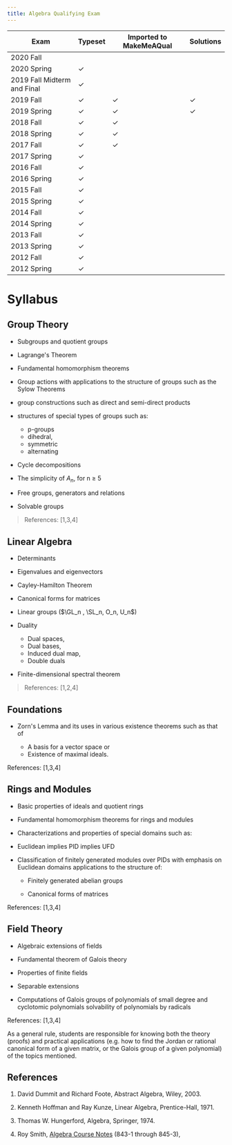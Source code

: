 ```yaml
---
title: Algebra Qualifying Exam
---
```


| Exam                        | Typeset   | Imported to MakeMeAQual   | Solutions   |
| -------------               | --------- | ------------------------- | ----------- |
| 2020 Fall                   |           |                           |             |
| 2020 Spring                 | ✓         |                           |             |
| 2019 Fall Midterm and Final | ✓         |                           |             |
| 2019 Fall                   | ✓         | ✓                         | ✓           |
| 2019 Spring                 | ✓         | ✓                         | ✓           |
| 2018 Fall                   | ✓         | ✓                         |             |
| 2018 Spring                 | ✓         | ✓                         |             |
| 2017 Fall                   | ✓         | ✓                         |             |
| 2017 Spring                 | ✓         |                           |             |
| 2016 Fall                   | ✓         |                           |             |
| 2016 Spring                 | ✓         |                           |             |
| 2015 Fall                   | ✓         |                           |             |
| 2015 Spring                 | ✓         |                           |             |
| 2014 Fall                   | ✓         |                           |             |
| 2014 Spring                 | ✓         |                           |             |
| 2013 Fall                   | ✓         |                           |             |
| 2013 Spring                 | ✓         |                           |             |
| 2012 Fall                   | ✓         |                           |             |
| 2012 Spring                 | ✓         |                           |             |

# Syllabus


## Group Theory

- Subgroups and quotient groups

- Lagrange's Theorem

- Fundamental homomorphism theorems

- Group actions with applications to the structure of groups such as the Sylow Theorems

- group constructions such as direct and semi-direct products

- structures of special types of groups such as:
  - p-groups
  - dihedral, 
  - symmetric 
  - alternating
  
- Cycle decompositions

- The simplicity of $A_n$, for n $\geq$ 5

- Free groups, generators and relations

- Solvable groups

> References: \[1,3,4\]

## Linear Algebra

- Determinants

- Eigenvalues and eigenvectors

- Cayley-Hamilton Theorem

- Canonical forms for matrices

- Linear groups ($\GL_n , \SL_n, O_n, U_n$)

- Duality
  - Dual spaces, 
  - Dual bases, 
  - Induced dual map, 
  - Double duals

- Finite-dimensional spectral theorem

> References: \[1,2,4\]

## Foundations

- Zorn's Lemma and its uses in various existence theorems such as that of

  - A basis for a vector space or 
  - Existence of maximal ideals.

References: \[1,3,4\]

## Rings and Modules

- Basic properties of ideals and quotient rings

- Fundamental homomorphism theorems for rings and modules

- Characterizations and properties of special domains such as:

- Euclidean implies PID implies UFD

- Classification of finitely generated modules over PIDs with emphasis on Euclidean domains applications to the structure of:

  - Finitely generated abelian groups

  - Canonical forms of matrices

References: \[1,3,4\]

## Field Theory

- Algebraic extensions of fields

- Fundamental theorem of Galois theory

- Properties of finite fields

- Separable extensions

- Computations of Galois groups of polynomials of small degree and cyclotomic polynomials solvability of polynomials by radicals

References: \[1,3,4\]

As a general rule, students are responsible for knowing both the theory
(proofs) and practical
applications (e.g. how to find the Jordan or rational canonical form of
a given matrix, or the Galois group of a given polynomial) of the topics mentioned. 

## References

1. David Dummit and Richard Foote, Abstract Algebra, Wiley, 2003.

2. Kenneth Hoffman and Ray Kunze, Linear Algebra, Prentice-Hall, 1971.

3. Thomas W. Hungerford, Algebra, Springer, 1974.

4. Roy Smith, [Algebra Course Notes](http://www.math.uga.edu/\~roy/) (843-1 through 845-3),

